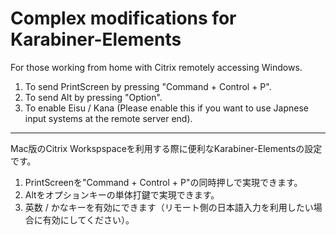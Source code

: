 # Complex modifications for Karabiner-Elements

For those working from home with Citrix remotely accessing Windows.

1. To send PrintScreen by pressing "Command + Control + P".
2. To send Alt by pressing "Option".
3. To enable Eisu / Kana (Please enable this if you want to use Japnese input systems at the remote server end).

***

Mac版のCitrix Workspspaceを利用する際に便利なKarabiner-Elementsの設定です。

1. PrintScreenを"Command + Control + P"の同時押しで実現できます。
2. Altをオプションキーの単体打鍵で実現できます。
3. 英数 / かなキーを有効にできます（リモート側の日本語入力を利用したい場合に有効にしてください）。
